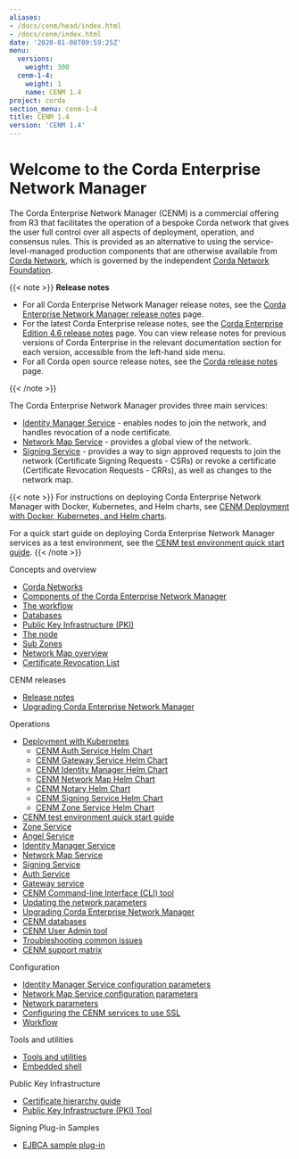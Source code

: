 ```yaml
---
aliases:
- /docs/cenm/head/index.html
- /docs/cenm/index.html
date: '2020-01-08T09:59:25Z'
menu:
  versions:
    weight: 300
  cenm-1-4:
    weight: 1
    name: CENM 1.4
project: corda
section_menu: cenm-1-4
title: CENM 1.4
version: 'CENM 1.4'
---
```



# Welcome to the Corda Enterprise Network Manager

The Corda Enterprise Network Manager (CENM) is a commercial offering from R3 that facilitates the operation of a bespoke
Corda network that gives the user full control over all aspects of deployment, operation, and consensus rules.
This is provided as an alternative to using the service-level-managed production components
that are otherwise available from [Corda Network](https://corda.network), which is governed by the independent
[Corda Network Foundation](https://corda.network/).

{{< note >}}
**Release notes**

* For all Corda Enterprise Network Manager release notes, see the [Corda Enterprise Network Manager release notes](../../../../../en/platform/corda/1.4/cenm/release-notes.md) page.
* For the latest Corda Enterprise release notes, see the [Corda Enterprise Edition 4.6 release notes](../../../../../en/platform/corda/4.6/enterprise/release-notes-enterprise.md) page. You can view release notes for previous versions of Corda Enterprise in the relevant documentation section for each version, accessible from the left-hand side menu.
* For all Corda open source release notes, see the [Corda release notes](../../../../../en/platform/corda/4.6/open-source/release-notes.md) page.

{{< /note >}}

The Corda Enterprise Network Manager provides three main services:

* [Identity Manager Service](../../../../../en/platform/corda/1.4/cenm/identity-manager.md) - enables nodes to join the network, and handles revocation of a node certificate.
* [Network Map Service](../../../../../en/platform/corda/1.4/cenm/network-map.md) - provides a global view of the network.
* [Signing Service](../../../../../en/platform/corda/1.4/cenm/signing-service.md) - provides a way to sign approved requests to join the network (Certificate Signing Requests - CSRs) or revoke a certificate (Certificate Revocation Requests - CRRs), as well as changes to the network map.

{{< note >}}
For instructions on deploying Corda Enterprise Network Manager with Docker, Kubernetes, and Helm charts, see [CENM Deployment with Docker, Kubernetes, and Helm charts](../../../../../en/platform/corda/1.4/cenm/deployment-kubernetes.md).

For a quick start guide on deploying Corda Enterprise Network Manager services as a test environment, see the [CENM test environment quick start guide](../../../../../en/platform/corda/1.4/cenm/quick-start.md).
{{< /note >}}

Concepts and overview

* [Corda Networks](../../../../../en/platform/corda/1.4/cenm/corda-networks.md)
* [Components of the Corda Enterprise Network Manager](../../../../../en/platform/corda/1.4/cenm/enm-components.md)
* [The workflow](../../../../../en/platform/corda/1.4/cenm/workflow.md)
* [Databases](../../../../../en/platform/corda/1.4/cenm/database-set-up.md)
* [Public Key Infrastructure (PKI)](../../../../../en/platform/corda/1.4/cenm/pki-tool.md)
* [The node](../../../../../en/platform/corda/1.4/cenm/network-map.html#node-certificate-revocation-checking)
* [Sub Zones](../../../../../en/platform/corda/1.4/cenm/sub-zones.md)
* [Network Map overview](../../../../../en/platform/corda/1.4/cenm/network-map-overview.md)
* [Certificate Revocation List](../../../../../en/platform/corda/1.4/cenm/certificate-revocation.md)

CENM releases

* [Release notes](../../../../../en/platform/corda/1.4/cenm/release-notes.md)
* [Upgrading Corda Enterprise Network Manager](../../../../../en/platform/corda/1.4/cenm/upgrade-notes.md)

Operations

* [Deployment with Kubernetes](../../../../../en/platform/corda/1.4/cenm/deployment-kubernetes.md)
  * [CENM Auth Service Helm Chart](../../../../../en/platform/corda/1.4/cenm/deployment-kubernetes-auth.md)
  * [CENM Gateway Service Helm Chart](../../../../../en/platform/corda/1.4/cenm/deployment-kubernetes-gateway.md)
  * [CENM Identity Manager Helm Chart](../../../../../en/platform/corda/1.4/cenm/deployment-kubernetes-idman.md)
  * [CENM Network Map Helm Chart](../../../../../en/platform/corda/1.4/cenm/deployment-kubernetes-nmap.md)
  * [CENM Notary Helm Chart](../../../../../en/platform/corda/1.4/cenm/deployment-kubernetes-notary.md)
  * [CENM Signing Service Helm Chart](../../../../../en/platform/corda/1.4/cenm/deployment-kubernetes-signer.md)
  * [CENM Zone Service Helm Chart](../../../../../en/platform/corda/1.4/cenm/deployment-kubernetes-zone.md)
* [CENM test environment quick start guide](../../../../../en/platform/corda/1.4/cenm/quick-start.md)
* [Zone Service](../../../../../en/platform/corda/1.4/cenm/zone-service.md)
* [Angel Service](../../../../../en/platform/corda/1.4/cenm/angel-service.md)
* [Identity Manager Service](../../../../../en/platform/corda/1.4/cenm/identity-manager.md)
* [Network Map Service](../../../../../en/platform/corda/1.4/cenm/network-map.md)
* [Signing Service](../../../../../en/platform/corda/1.4/cenm/signing-service.md)
* [Auth Service](../../../../../en/platform/corda/1.4/cenm/auth-service.md)
* [Gateway service](../../../../../en/platform/corda/1.4/cenm/gateway-service.md)
* [CENM Command-line Interface (CLI) tool](../../../../../en/platform/corda/1.4/cenm/cenm-cli-tool.md)
* [Updating the network parameters](../../../../../en/platform/corda/1.4/cenm/updating-network-parameters.md)
* [Upgrading Corda Enterprise Network Manager](../../../../../en/platform/corda/1.4/cenm/upgrade-notes.md)
* [CENM databases](../../../../../en/platform/corda/1.4/cenm/database-set-up.md)
* [CENM User Admin tool](../../../../../en/platform/corda/1.4/cenm/user-admin.md)
* [Troubleshooting common issues](../../../../../en/platform/corda/1.4/cenm/troubleshooting-common-issues.md)
* [CENM support matrix](../../../../../en/platform/corda/1.4/cenm/cenm-support-matrix.md)

Configuration

* [Identity Manager Service configuration parameters](../../../../../en/platform/corda/1.4/cenm/config-identity-manager-parameters.md)
* [Network Map Service configuration parameters](../../../../../en/platform/corda/1.4/cenm/config-network-map-parameters.md)
* [Network parameters](../../../../../en/platform/corda/1.4/cenm/config-network-parameters.md)
* [Configuring the CENM services to use SSL](../../../../../en/platform/corda/1.4/cenm/enm-with-ssl.md)
* [Workflow](../../../../../en/platform/corda/1.4/cenm/workflow.md)

Tools and utilities

* [Tools and utilities](../../../../../en/platform/corda/1.4/cenm/tools-index.md)
* [Embedded shell](../../../../../en/platform/corda/1.4/cenm/shell.md)

Public Key Infrastructure

* [Certificate hierarchy guide](../../../../../en/platform/corda/1.4/cenm/pki-guide.md)
* [Public Key Infrastructure (PKI) Tool](../../../../../en/platform/corda/1.4/cenm/pki-tool.md)

Signing Plug-in Samples

* [EJBCA sample plug-in](../../../../../en/platform/corda/1.4/cenm/ejbca-plugin.md)

